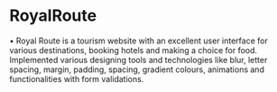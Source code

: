 # RoyalRoute

• Royal Route is a tourism website with an excellent user interface for various destinations, booking
hotels and making a choice for food.
Implemented various designing tools and technologies like blur, letter spacing, margin, padding,
spacing, gradient colours, animations and functionalities with form validations.
